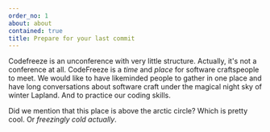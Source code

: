 ```yaml
---
order_no: 1
about: about
contained: true
title: Prepare for your last commit
---
```


Codefreeze is an unconference with very little structure.
Actually, it's not a conference at all.
CodeFreeze is a _time_ and _place_ for software craftspeople to meet.
We would like to have likeminded people to gather in one place and have long conversations about software craft under the magical night sky of winter Lapland.
And to practice our coding skills.

Did we mention that this place is above the arctic circle? Which is pretty cool.
Or _freezingly cold actually_.
